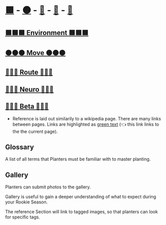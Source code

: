 # [🟩](/reference/Environment/Overview) - [🟠](/reference/Move/Overview) - [🔺](/reference/Route/Overview) - [💜](/reference/Neuro/Overview) - [🔷](/reference/Beta/Overview)


## [🟩🟩🟩  Environment  🟩🟩🟩](/reference/Environment/EnvironmentOverview) 

## [🟠🟠🟠  Move  🟠🟠🟠](/reference/Move/MoveOverview)

## [🔺🔺🔺  Route  🔺🔺🔺](/reference/Route/RouteOverview)

## [💜💜💜  Neuro  💜💜💜](/reference/Neuro/NeuroOverview)

## [🔷🔷🔷  Beta  🔷🔷🔷](/reference/Beta/BetaOverview)

- Reference is laid out similarily to a wikipedia page. There are many links between pages. Links are highlighted as [green text](/reference/ReferenceOverview) (👈 this link links to the the current page).


## Glossary

A list of all terms that Planters must be familiar with to master planting.

## Gallery 

Planters can submit photos to the gallery.

Gallery is useful to gain a deeper understanding of what to expect during your Rookie Season.

The reference Section will link to tagged images, so that planters can look for specific tags.





